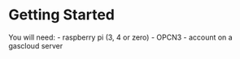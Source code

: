 Getting Started
================


You will need:
    - raspberry pi (3, 4 or zero)
    - OPCN3
    - account on a gascloud server 
    
